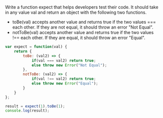 Write a function expect that helps developers test their code. It should take in any value val and return an object with the following two functions.

- toBe(val) accepts another value and returns true if the two values === each other. If they are not equal, it should throw an error "Not Equal".
- notToBe(val) accepts another value and returns true if the two values !== each other. If they are equal, it should throw an error "Equal".
```js
var expect = function(val) {
    return {
        toBe: (val2) => {
            if(val === val2) return true;
            else throw new Error("Not Equal");
        },
        notToBe: (val2) => {
            if(val !== val2) return true;
            else throw new Error("Equal");
        }
    }
};

result = expect(1).toBe(1);
console.log(result);
```
